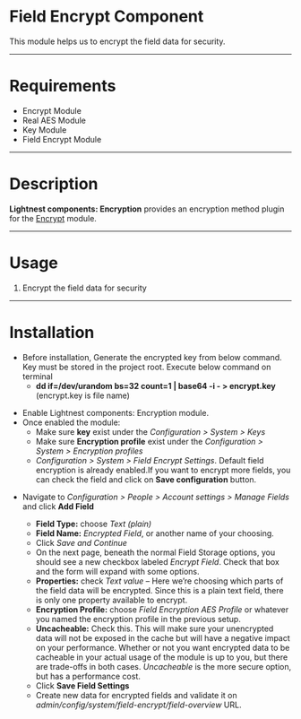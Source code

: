 # Field Encrypt Component
This module helps us to encrypt the field data for security.

----
# Requirements
- Encrypt Module
- Real AES Module
- Key Module
- Field Encrypt Module

----
# Description
**Lightnest components: Encryption** provides an encryption method plugin for the
[Encrypt](https://drupal.org/project/encrypt) module.

----
# Usage
1. Encrypt the field data for security

----
# Installation
* Before installation, Generate the encrypted key from below command. Key must be stored in the project root. Execute below command on terminal
  * **dd if=/dev/urandom bs=32 count=1 | base64 -i - > encrypt.key** (encrypt.key is file name)
- Enable Lightnest components: Encryption module.
- Once enabled the module:
  * Make sure **key** exist under the *Configuration > System > Keys*
  * Make sure **Encryption profile** exist under the *Configuration > System > Encryption profiles*
  * *Configuration > System > Field Encrypt Settings*. Default field encryption is already enabled.If you want to encrypt more fields, you can check the field and click on **Save configuration** button.
* Navigate to *Configuration > People > Account settings > Manage Fields* and click **Add Field**

  * **Field Type:** choose *Text (plain)*
  * **Field Name:** *Encrypted Field*, or another name of your choosing.
  * Click *Save and Continue*
  * On the next page, beneath the normal Field Storage options, you should see a new checkbox labeled *Encrypt Field*. Check that box and the form will expand with some options.
   * **Properties:** check *Text value* – Here we’re choosing which parts of the field data will be encrypted. Since this is a plain text field, there is only one property available to encrypt.
   * **Encryption Profile:** choose *Field Encryption AES Profile* or whatever you named the encryption profile in the previous setup.
   * **Uncacheable:** Check this. This will make sure your unencrypted data will not be exposed in the cache but will have a negative impact on your performance. Whether or not you want encrypted data to be cacheable in your actual usage of the module is up to you, but there are trade-offs in both cases. *Uncacheable* is the more secure option, but has a performance cost.
   * Click **Save Field Settings**
   * Create new data for encrypted fields and validate it on *admin/config/system/field-encrypt/field-overview* URL.
